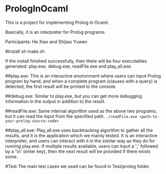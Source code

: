 PrologInOcaml
=============

This is a project for implementing Prolog in Ocaml.

Basically, it is an interpreter for Prolog programs.

Participants: He Xiao and Shijiao Yuwen


#Install
sh make.sh


If the install finished successfully, then there will be four executables
generated: play.exe, debug.exe, readFile.exe and play_all.exe.

##play.exe: 
This is an interactive environment where users can input Prolog
program by hand; and when a complete program (clauses with a query) is detected,
the first result will be printed to the console.

##debug.exe:
Similar to play.exe, but you can get more debugging information in the output
in addition to the result.

##readFile.exe:
Same internal algorithm used as the above two programs, but it can read the input
from the specified path.
```./readFile.exe <path-to-your-prolog-source-code>```


##play_all.exe:
Play_all.exe uses backtracking algorithm to gather all the results, and it is the 
application which we mainly tested. It is an interactive interpreter, and users 
can interact with it in the similar way as they do for running play.exe. 
If multiple results available, users can input a ';' followed by a '\n' (enter key),
then the next result will be provided if there exists some.



#Test
The main test cases we used can be found in Test/prolog folder.



